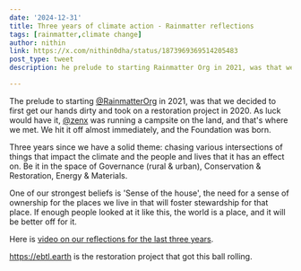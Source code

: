 ```yaml
---
date: '2024-12-31'
title: Three years of climate action - Rainmatter reflections
tags: [rainmatter,climate change]
author: nithin
link: https://x.com/nithin0dha/status/1873969369514205483
post_type: tweet
description: he prelude to starting Rainmatter Org in 2021, was that we decided to first get our hands dirty and took on a restoration project in 2020...

---
```


The prelude to starting [@RainmatterOrg](https://x.com/RainmatterOrg) in 2021, was that we decided to first get our hands dirty and took on a restoration project in 2020. As luck would have it, [@zenx](https://x.com/zenx) was running a campsite on the land, and that's where we met. We hit it off almost immediately, and the Foundation was born.

Three years since we have a solid theme: chasing various intersections of things that impact the climate and the people and lives that it has an effect on. Be it in the space of Governance (rural & urban), Conservation & Restoration, Energy & Materials. 

One of our strongest beliefs is 'Sense of the house', the need for a sense of ownership for the places we live in that will foster stewardship for that place. If enough people looked at it like this, the world is a place, and it will be better off for it. 

Here is [video on our reflections for the last three years](https://www.youtube.com/watch?v=Y_PQHjJfvEw).

https://ebtl.earth is the restoration project that got this ball rolling.
